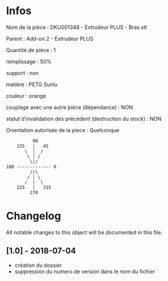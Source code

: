 # Infos
Nom de la pièce : DKU001348 - Extrudeur PLUS - Bras.stl

Parent : Add-on 2 - Extrudeur PLUS

Quantité de pièce : 1

remplissage : 50%

support : non

matière : PETG Sunlu

couleur : orange

couplage avec une autre pièce (dépendance) : NON

statut d’invalidation des précédent (destruction du stock) : NON

Orientation autorisée de la piece : Quelconque
```
          90
    135   |   45
       \  |  /
        \ | /
         \|/
180 ------------- 0
         /|\
        / | \
       /  |  \   
    225   |   315
         270
```
	   
	  
# Changelog
All notable changes to this object will be documented in this file.


## [1.0] - 2018-07-04
- création du dossier
- suppression du numero de version dans le nom du fichier
